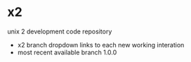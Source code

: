 # x2
unix 2 development code repository
- x2 branch dropdown links to each new working interation
- most recent available branch 1.0.0
